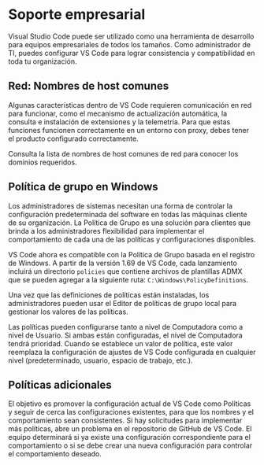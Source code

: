 # Soporte empresarial

Visual Studio Code puede ser utilizado como una herramienta de desarrollo para equipos empresariales de todos los tamaños. Como administrador de TI, puedes configurar VS Code para lograr consistencia y compatibilidad en toda tu organización.

## Red: Nombres de host comunes

Algunas características dentro de VS Code requieren comunicación en red para funcionar, como el mecanismo de actualización automática, la consulta e instalación de extensiones y la telemetría. Para que estas funciones funcionen correctamente en un entorno con proxy, debes tener el producto configurado correctamente.

Consulta la lista de nombres de host comunes de red para conocer los dominios requeridos.

## Política de grupo en Windows

Los administradores de sistemas necesitan una forma de controlar la configuración predeterminada del software en todas las máquinas cliente de su organización. La Política de Grupo es una solución para clientes que brinda a los administradores flexibilidad para implementar el comportamiento de cada una de las políticas y configuraciones disponibles.

VS Code ahora es compatible con la Política de Grupo basada en el registro de Windows. A partir de la versión 1.69 de VS Code, cada lanzamiento incluirá un directorio `policies` que contiene archivos de plantillas ADMX que se pueden agregar a la siguiente ruta: `C:\Windows\PolicyDefinitions`.

Una vez que las definiciones de políticas están instaladas, los administradores pueden usar el Editor de políticas de grupo local para gestionar los valores de las políticas.

Las políticas pueden configurarse tanto a nivel de Computadora como a nivel de Usuario. Si ambas están configuradas, el nivel de Computadora tendrá prioridad. Cuando se establece un valor de política, este valor reemplaza la configuración de ajustes de VS Code configurada en cualquier nivel (predeterminado, usuario, espacio de trabajo, etc.).

## Políticas adicionales

El objetivo es promover la configuración actual de VS Code como Políticas y seguir de cerca las configuraciones existentes, para que los nombres y el comportamiento sean consistentes. Si hay solicitudes para implementar más políticas, abre un problema en el repositorio de GitHub de VS Code. El equipo determinará si ya existe una configuración correspondiente para el comportamiento o si se debe crear una nueva configuración para controlar el comportamiento deseado.
